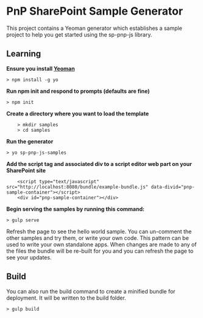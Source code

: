 # PnP SharePoint Sample Generator

This project contains a Yeoman generator which establishes a sample project to help you get started using the sp-pnp-js library.

## Learning

**Ensure you install [Yeoman](http://yeoman.io/learning/)**

`> npm install -g yo`

**Run npm init and respond to prompts (defaults are fine)**

`> npm init`

**Create a directory where you want to load the template**

```
    > mkdir samples
    > cd samples
```

**Run the generator**

`> yo sp-pnp-js-samples`

**Add the script tag and associated div to a script editor web part on your SharePoint site**

```
    <script type="text/javascript" src="http://localhost:8080/bundle/example-bundle.js" data-divid="pnp-sample-container"></script>
    <div id="pnp-sample-container"></div>
```

**Begin serving the samples by running this command:**

`> gulp serve`


Refresh the page to see the hello world sample. You can un-comment the other samples and try them, or write your own code. This pattern can be used to write your own standalone apps. When changes are made to any of the files the bundle will be re-built for you and you can refresh the page to see your updates.

## Build

You can also run the build command to create a minified bundle for deployment. It will be written to the build folder.

`> gulp build`